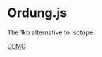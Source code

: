 # Ordung.js
The 1kb alternative to Isotope.

<a href="http://code.psolbach.com/ordnung.js/demo">DEMO</a>